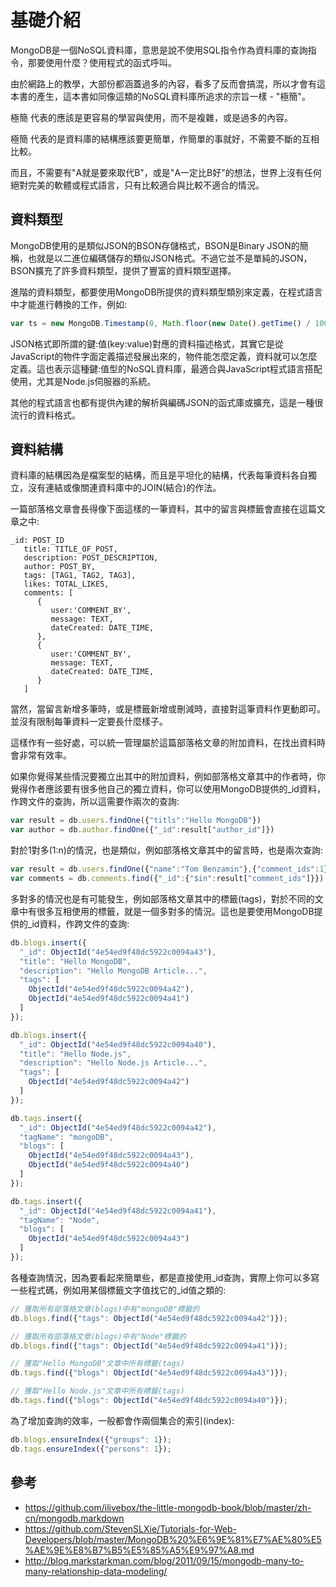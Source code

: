 # 基礎介紹

MongoDB是一個NoSQL資料庫，意思是說不使用SQL指令作為資料庫的查詢指令，那要使用什麼？使用程式的函式呼叫。

由於網路上的教學，大部份都涵蓋過多的內容，看多了反而會搞混，所以才會有這本書的產生，這本書如同像這類的NoSQL資料庫所追求的宗旨一樣 - "極簡"。

極簡 代表的應該是更容易的學習與使用，而不是複雜，或是過多的內容。

極簡 代表的是資料庫的結構應該要更簡單，作簡單的事就好，不需要不斷的互相比較。

而且，不需要有"A就是要來取代B"，或是"A一定比B好"的想法，世界上沒有任何絕對完美的軟體或程式語言，只有比較適合與比較不適合的情況。

## 資料類型

MongoDB使用的是類似JSON的BSON存儲格式，BSON是Binary JSON的簡稱，也就是以二進位編碼儲存的類似JSON格式。不過它並不是單純的JSON，BSON擴充了許多資料類型，提供了豐富的資料類型選擇。

進階的資料類型，都要使用MongoDB所提供的資料類型類別來定義，在程式語言中才能進行轉換的工作，例如:

```js
var ts = new MongoDB.Timestamp(0, Math.floor(new Date().getTime() / 1000));
```

JSON格式即所謂的鍵:值(key:value)對應的資料描述格式，其實它是從JavaScript的物件字面定義描述發展出來的，物件能怎麼定義，資料就可以怎麼定義。這也表示這種鍵:值型的NoSQL資料庫，最適合與JavaScript程式語言搭配使用，尤其是Node.js伺服器的系統。

其他的程式語言也都有提供內建的解析與編碼JSON的函式庫或擴充，這是一種很流行的資料格式。

## 資料結構

資料庫的結構因為是檔案型的結構，而且是平坦化的結構，代表每筆資料各自獨立，沒有連結或像關連資料庫中的JOIN(結合)的作法。

一篇部落格文章會長得像下面這樣的一筆資料，其中的留言與標籤會直接在這篇文章之中:

```
_id: POST_ID
   title: TITLE_OF_POST,
   description: POST_DESCRIPTION,
   author: POST_BY,
   tags: [TAG1, TAG2, TAG3],
   likes: TOTAL_LIKES,
   comments: [  
      {
         user:'COMMENT_BY',
         message: TEXT,
         dateCreated: DATE_TIME,
      },
      {
         user:'COMMENT_BY',
         message: TEXT,
         dateCreated: DATE_TIME,
      }
   ]
```

當然，當留言新增多筆時，或是標籤新增或刪減時，直接對這筆資料作更動即可。並沒有限制每筆資料一定要長什麼樣子。

這樣作有一些好處，可以統一管理屬於這篇部落格文章的附加資料，在找出資料時會非常有效率。

如果你覺得某些情況要獨立出其中的附加資料，例如部落格文章其中的作者時，你覺得作者應該要有很多他自己的獨立資料，你可以使用MongoDB提供的_id資料，作跨文件的查詢，所以這需要作兩次的查詢:

```js
var result = db.users.findOne({"titls":"Hello MongoDB"})
var author = db.author.findOne({"_id":result["author_id"]})
```

對於1對多(1:n)的情況，也是類似，例如部落格文章其中的留言時，也是兩次查詢:

```js
var result = db.users.findOne({"name":"Tom Benzamin"},{"comment_ids":1})
var comments = db.comments.find({"_id":{"$in":result["comment_ids"]}})
```

多對多的情況也是有可能發生，例如部落格文章其中的標籤(tags)，對於不同的文章中有很多互相使用的標籤，就是一個多對多的情況。這也是要使用MongoDB提供的_id資料，作跨文件的查詢:

```js
db.blogs.insert({
  "_id": ObjectId("4e54ed9f48dc5922c0094a43"),
  "title": "Hello MongoDB",
  "description": "Hello MongoDB Article...",
  "tags": [
    ObjectId("4e54ed9f48dc5922c0094a42"),
    ObjectId("4e54ed9f48dc5922c0094a41")
  ]
});

db.blogs.insert({
  "_id": ObjectId("4e54ed9f48dc5922c0094a40"),
  "title": "Hello Node.js",
  "description": "Hello Node.js Article...",
  "tags": [
    ObjectId("4e54ed9f48dc5922c0094a42")
  ]
});
```

```js
db.tags.insert({
  "_id": ObjectId("4e54ed9f48dc5922c0094a42"),
  "tagName": "mongoDB",
  "blogs": [
    ObjectId("4e54ed9f48dc5922c0094a43"),
    ObjectId("4e54ed9f48dc5922c0094a40")
  ]
});

db.tags.insert({
  "_id": ObjectId("4e54ed9f48dc5922c0094a41"),
  "tagName": "Node",
  "blogs": [
    ObjectId("4e54ed9f48dc5922c0094a43")
  ]
});
```

各種查詢情況，因為要看起來簡單些，都是直接使用_id查詢，實際上你可以多寫一些程式碼，例如用某個標籤文字值找它的_id值之類的:

```js
// 獲取所有部落格文章(blogs)中有"mongoDB"標籤的
db.blogs.find({"tags": ObjectId("4e54ed9f48dc5922c0094a42")});

// 獲取所有部落格文章(blogs)中有"Node"標籤的
db.blogs.find({"tags": ObjectId("4e54ed9f48dc5922c0094a41")});

// 獲取"Hello MongoDB"文章中所有標籤(tags)
db.tags.find({"blogs": ObjectId("4e54ed9f48dc5922c0094a43")});

// 獲取"Hello Node.js"文章中所有標籤(tags)
db.tags.find({"blogs": ObjectId("4e54ed9f48dc5922c0094a40")});
```

為了增加查詢的效率，一般都會作兩個集合的索引(index):

```js
db.blogs.ensureIndex({"groups": 1});
db.tags.ensureIndex({"persons": 1});
```


## 參考

- https://github.com/ilivebox/the-little-mongodb-book/blob/master/zh-cn/mongodb.markdown
- https://github.com/StevenSLXie/Tutorials-for-Web-Developers/blob/master/MongoDB%20%E6%9E%81%E7%AE%80%E5%AE%9E%E8%B7%B5%E5%85%A5%E9%97%A8.md
- http://blog.markstarkman.com/blog/2011/09/15/mongodb-many-to-many-relationship-data-modeling/
